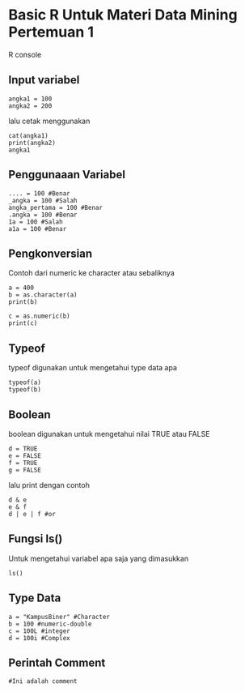 # Basic R Untuk Materi Data Mining Pertemuan 1
R console


## Input variabel 
```
angka1 = 100
angka2 = 200
```

lalu cetak menggunakan
```
cat(angka1)
print(angka2)
angka1
```

## Penggunaaan Variabel
```
.... = 100 #Benar
_angka = 100 #Salah
angka_pertama = 100 #Benar
.angka = 100 #Benar
1a = 100 #Salah
a1a = 100 #Benar
```

## Pengkonversian
Contoh dari numeric ke character atau sebaliknya
```
a = 400
b = as.character(a)
print(b)

c = as.numeric(b)
print(c)
```

## Typeof
typeof digunakan untuk mengetahui type data apa
```
typeof(a)
typeof(b)
```

## Boolean
boolean digunakan untuk mengetahui nilai TRUE atau FALSE
```
d = TRUE
e = FALSE
f = TRUE
g = FALSE
```

lalu print dengan contoh
```
d & e
e & f 
d | e | f #or
```

## Fungsi ls()
Untuk mengetahui variabel apa saja yang dimasukkan
```
ls()
```

## Type Data
```
a = "KampusBiner" #Character
b = 100 #numeric-double
c = 100L #integer
d = 100i #Complex
```

## Perintah Comment
```
#Ini adalah comment
```

